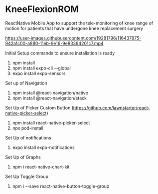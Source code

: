 # KneeFlexionROM
ReactNative Mobile App to support the tele-monitoring of knee range of motion for patients that have undergone knee replacement surgery


https://user-images.githubusercontent.com/19281796/116437975-942a1c00-a880-11eb-9e16-9e83364201c7.mp4

Initial Setup commands to ensure installation is ready

1) npm install
2) npm install expo-cli --global
3) expo install expo-sensors

Set up of Navigation
1) npm install @react-navigation/native
2) npm install @react-navigation/stack

Set Up of Picker Custom Button (https://github.com/lawnstarter/react-native-picker-select)
1) npm install react-native-picker-select
2) npx pod-install

Set Up of notifications
1) expo install expo-notifications

Set Up of Graphs
1) npm i react-native-chart-kit


Set Up Toggle Group
1) npm i --save react-native-button-toggle-group
